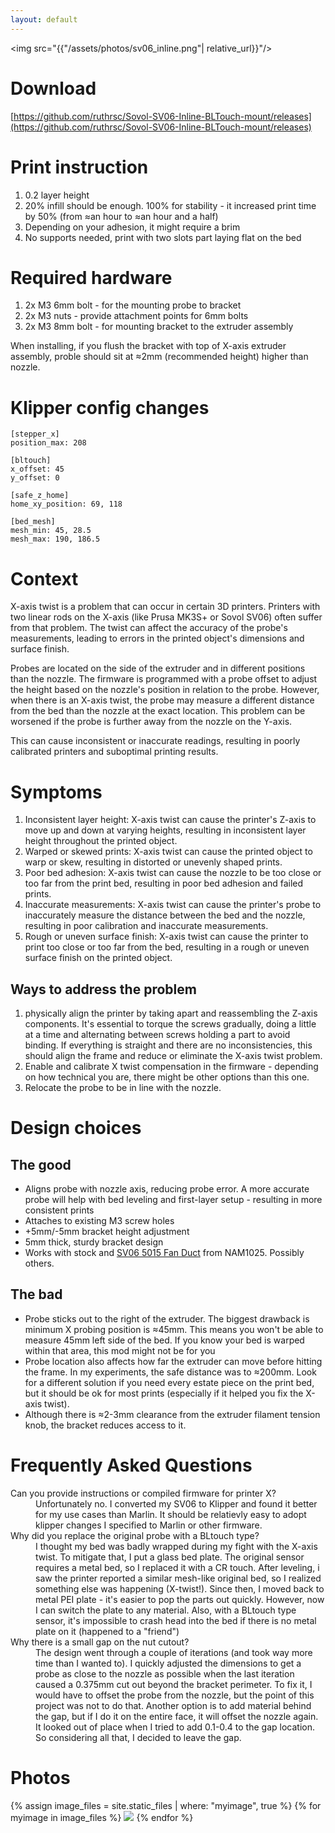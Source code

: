 ```yaml
---
layout: default
---
```

<img src="{{"/assets/photos/sv06_inline.png"| relative_url}}"/>

# Download

[https://github.com/ruthrsc/Sovol-SV06-Inline-BLTouch-mount/releases](https://github.com/ruthrsc/Sovol-SV06-Inline-BLTouch-mount/releases)

# Print instruction

1. 0.2 layer height
1. 20% infill should be enough. 100% for stability - it increased print time by 50% (from ≈an hour to ≈an hour and a half)
1. Depending on your adhesion, it might require a brim
1. No supports needed, print with two slots part laying flat on the bed

# Required hardware

1. 2x M3 6mm bolt - for the mounting probe to bracket
1. 2x M3 nuts - provide attachment points for 6mm bolts
1. 2x M3 8mm bolt - for mounting bracket to the extruder assembly

When installing, if you flush the bracket with top of X-axis extruder assembly, proble should sit at ≈2mm (recommended height) higher than nozzle.

# Klipper config changes

```
[stepper_x]
position_max: 208

[bltouch]
x_offset: 45
y_offset: 0

[safe_z_home]
home_xy_position: 69, 118

[bed_mesh]
mesh_min: 45, 28.5
mesh_max: 190, 186.5
```

# Context

X-axis twist is a problem that can occur in certain 3D printers. Printers with two linear rods on the X-axis (like Prusa MK3S+ or Sovol SV06) often suffer from that problem. The twist can affect the accuracy of the probe's measurements, leading to errors in the printed object's dimensions and surface finish.

Probes are located on the side of the extruder and in different positions than the nozzle. The firmware is programmed with a probe offset to adjust the height based on the nozzle's position in relation to the probe. However, when there is an X-axis twist, the probe may measure a different distance from the bed than the nozzle at the exact location. This problem can be worsened if the probe is further away from the nozzle on the Y-axis.

This can cause inconsistent or inaccurate readings, resulting in poorly calibrated printers and suboptimal printing results.

# Symptoms

1. Inconsistent layer height: X-axis twist can cause the printer's Z-axis to move up and down at varying heights, resulting in inconsistent layer height throughout the printed object.
1. Warped or skewed prints: X-axis twist can cause the printed object to warp or skew, resulting in distorted or unevenly shaped prints.
1. Poor bed adhesion: X-axis twist can cause the nozzle to be too close or too far from the print bed, resulting in poor bed adhesion and failed prints.
1. Inaccurate measurements: X-axis twist can cause the printer's probe to inaccurately measure the distance between the bed and the nozzle, resulting in poor calibration and inaccurate measurements.
1. Rough or uneven surface finish: X-axis twist can cause the printer to print too close or too far from the bed, resulting in a rough or uneven surface finish on the printed object.


## Ways to address the problem

1. physically align the printer by taking apart and reassembling the Z-axis components. It's essential to torque the screws gradually, doing a little at a time and alternating between screws holding a part to avoid binding. If everything is straight and there are no inconsistencies, this should align the frame and reduce or eliminate the X-axis twist problem.
1. Enable and calibrate X twist compensation in the firmware - depending on how technical you are, there might be other options than this one.
1. Relocate the probe to be in line with the nozzle.

# Design choices

## The good

* Aligns probe with nozzle axis, reducing probe error. A more accurate probe will help with bed leveling and first-layer setup - resulting in more consistent prints
* Attaches to existing M3 screw holes
* +5mm/-5mm bracket height adjustment
* 5mm thick, sturdy bracket design
* Works with stock and [SV06 5015 Fan Duct](https://www.printables.com/model/410475-sv06-5015-fan-duct-rounded) from NAM1025. Possibly others.

## The bad

* Probe sticks out to the right of the extruder. The biggest drawback is minimum X probing position is ≈45mm. This means you won't be able to measure 45mm left side of the bed. If you know your bed is warped within that area, this mod might not be for you
* Probe location also affects how far the extruder can move before hitting the frame. In my experiments, the safe distance was to ≈200mm. Look for a different solution if you need every estate piece on the print bed, but it should be ok for most prints (especially if it helped you fix the X-axis twist).
* Although there is ≈2-3mm clearance from the extruder filament tension knob, the bracket reduces access to it.

# Frequently Asked Questions

<div class="faq-section">
  <dl>
<dt>Can you provide instructions or compiled firmware for printer X?</dt>
<dd>Unfortunately no. I converted my SV06 to Klipper and found it better for my use cases than Marlin. It should be relatievly easy to adopt klipper changes I specified to Marlin or other firmware.</dd>
<dt>Why did you replace the original probe with a BLtouch type?</dt>
<dd>
I thought my bed was badly wrapped during my fight with the X-axis twist. To mitigate that, I put a glass bed plate. The original sensor requires a metal bed, so I replaced it with a CR touch. After leveling, i saw the printer reported a similar mesh-like original bed, so I realized something else was happening (X-twist!). Since then, I moved back to metal PEI plate - it's easier to pop the parts out quickly. However, now I can switch the plate to any material. Also, with a BLtouch type sensor, it's impossible to crash head into the bed if there is no metal plate on it (happened to a "friend")</dd>
  <dt>Why there is a small gap on the nut cutout?</dt>
  <dd>
  The design went through a couple of iterations (and took way more time than I wanted to). I quickly adjusted the dimensions to get a probe as close to the nozzle as possible when the last iteration caused a 0.375mm cut out beyond the bracket perimeter. To fix it, I would have to offset the probe from the nozzle, but the point of this project was not to do that. Another option is to add material behind the gap, but if I do it on the entire face, it will offset the nozzle again. It looked out of place when I tried to add 0.1-0.4 to the gap location. So considering all that, I decided to leave the gap.
  </dd>
  </dl>
</div>

# Photos
<div id="photos">
{% assign image_files = site.static_files | where: "myimage", true %}
{% for myimage in image_files %}
      <a href="{{myimage.path|relative_url}}"><img src="{{ myimage.path | relative_url}}"/></a>
{% endfor %}
</div>
